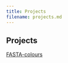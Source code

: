 ```yaml
---
title: Projects
filename: projects.md
--- 
```


## Projects
[FASTA-colours](https://github.com/alexpinch/fasta-colours)

